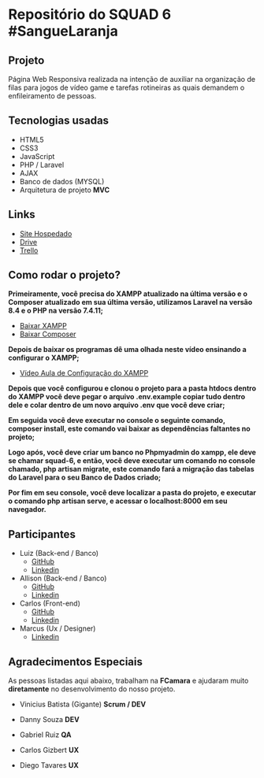 # Repositório do SQUAD 6 #SangueLaranja

## Projeto 

Página Web Responsiva realizada na intenção de auxiliar na organização de filas para jogos de vídeo game e tarefas rotineiras as quais demandem o enfileiramento de pessoas.

## Tecnologias usadas

- HTML5 
- CSS3
- JavaScript 
- PHP / Laravel
- AJAX
- Banco de dados (MYSQL)
- Arquitetura de projeto **MVC**

## Links

- [Site Hospedado](http://squad-6.epizy.com)
- [Drive](https://drive.google.com/drive/folders/1a-Vs-_USXSzs9fZZ-MY0O7-xe4luPMuh)
- [Trello](https://trello.com/b/mb3iVsww/squad-6)

## Como rodar o projeto?

**Primeiramente, você precisa do XAMPP atualizado na última versão e o Composer atualizado em sua última versão, utilizamos Laravel na versão 8.4 e o PHP na versão 7.4.11;**
- [Baixar XAMPP](https://www.apachefriends.org/xampp-files/7.4.11/xampp-windows-x64-7.4.11-0-VC15-installer.exe)
- [Baixar Composer](https://getcomposer.org/Composer-Setup.exe) 

**Depois de baixar os programas dê uma olhada neste vídeo ensinando a configurar o XAMPP;**
- [Vídeo Aula de Configuração do XAMPP](https://youtu.be/RrzmxeQOcYg?t=216)

**Depois que você configurou e clonou o projeto para a pasta htdocs dentro do XAMPP você deve pegar o arquivo .env.example copiar tudo dentro dele e colar dentro de um novo arquivo .env que você deve criar;**

**Em seguida você deve executar no console o seguinte comando, composer install, este comando vai baixar as dependências faltantes no projeto;**

**Logo após, você deve criar um banco no Phpmyadmin do xampp, ele deve se chamar squad-6, e então, você deve executar um comando no console chamado, php artisan migrate, este comando fará a migração das tabelas do Laravel para o seu Banco de Dados criado;**

**Por fim em seu console, você deve localizar a pasta do projeto, e executar o comando php artisan serve, e acessar o localhost:8000 em seu navegador.**

## Participantes

- Luiz (Back-end / Banco)
  - [GitHub](https://github.com/luizera-36)
  - [Linkedin](https://www.linkedin.com/in/luizgomesdev/)
- Allison (Back-end / Banco)
  - [GitHub](https://github.com/alisson199)
  - [Linkedin](https://www.linkedin.com/in/alisson-santos-de-freitas-00a975156/)
- Carlos (Front-end)
  - [GitHub](https://github.com/Carlos-kaspa)
  - [Linkedin](https://www.linkedin.com/in/carlos-augusto-gomes-de-lima-000a7ab2)
- Marcus (Ux / Designer)
  - [Linkedin](https://www.linkedin.com/in/marcus-mazza-5a6497190/)
  
## Agradecimentos Especiais
  
As pessoas listadas aqui abaixo, trabalham na **FCamara** e ajudaram muito **diretamente** no desenvolvimento do nosso projeto.
  
- Vinicius Batista (Gigante) **Scrum / DEV**

- Danny Souza **DEV**

- Gabriel Ruiz **QA**

- Carlos Gizbert **UX**

- Diego Tavares **UX**


